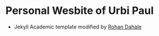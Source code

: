 # Personal Wesbite of Urbi Paul

- Jekyll Academic template modified by [Rohan Dahale](https://rohandahale.github.io/)

